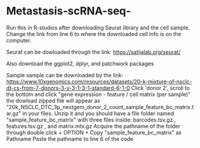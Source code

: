 # Metastasis-scRNA-seq-
Run this in R-studios after downloading Seurat library and the cell sample. Change the link from line 6 to where the downloaded cell info is on the computer.  

Seurat can be dowloaded through the link: https://satijalab.org/seurat/ 

Also download the ggplot2, dplyr, and patchwork packages

Sample sample can be downloaded by the link: https://www.10xgenomics.com/resources/datasets/20-k-mixture-of-nsclc-dt-cs-from-7-donors-3-v-3-1-3-1-standard-6-1-0
Click 'donor 2', scroll to the bottom and click "gene expression - feature / cell matrix (per sample)"
the dowload zipped file will appear as "20k_NSCLC_DTC_3p_nextgem_donor_2_count_sample_feature_bc_matrix.tar.gz" in your files. 
Unzip it and you should have a file folder named "sample_feature_bc_matrix" with three files inside: barcodes.tsv.gz , features.tsv.gz , and matrix.mtx.gz
Acquire the pathname of the folder through double click + OPTION + Copy "sample_feature_bc_matrix" as Pathname
Paste the pathname to line 6 of the code
